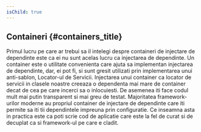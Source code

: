```yaml
---
isChild: true
---
```


## Containeri {#containers_title}

Primul lucru pe care ar trebui sa il intelegi despre containeri de injectare de dependinte este
ca ei nu sunt acelas lucru ca injectarea de dependinte. Un container este o utilitate convenienta
care ajuta sa implementan injectarea de dependinte, dar, ei pot fi, si sunt gresit utilizati
prin implementarea unui anti-sablon, Locator-ul de Servicii. Injectarea unui container ca
locator de servicii in clasele noastre creeaza o dependenta mai mare de container decat de
cea pe care incerci sa o inlocuiesti. De asemenea iti face codul mult mai putin transparent si
mai greu de testat.
Majoritatea framework-urilor moderne au propriul container de injectare de dependinte care iti
permite sa iti tii dependintele impreuna prin configuratie.
Ce inseamna asta in practica este ca poti scrie cod de aplicatie care este la fel de curat
si de decuplat ca si framework-ul pe care e cladit.
